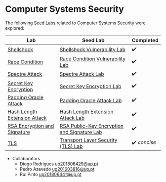 # Computer Systems Security

The following [Seed Labs](https://github.com/seed-labs/seed-labs) related to Computer Systems Security were explored:

| Lab                                                    | Seed Lab                                                                                     | Completed          |
| ------------------------------------------------------ | ---------------------------------------------------------------------------------------------------------- | ------------------ |
| [Shellshock](shellshock/)                              | [Shellshock Vulnerability Lab](https://seedsecuritylabs.org/Labs_20.04/Software/Shellshock/)               | :heavy_check_mark: | 
| [Race Condition](race-condition/)                      | [Race Condition Vulnerability Lab](https://seedsecuritylabs.org/Labs_20.04/Software/Race_Condition/)       | :heavy_check_mark: |
| [Spectre Attack](spectre/)                             | [Spectre Attack Lab](https://seedsecuritylabs.org/Labs_20.04/System/Spectre_Attack/)                       | :heavy_check_mark: |
| [Secret Key Encryption](secret-key-encryption/)        | [Secret Key Encryption Lab](https://seedsecuritylabs.org/Labs_20.04/Crypto/Crypto_Encryption/)             | :heavy_check_mark: |
| [Padding Oracle Attack](padding-oracle-attack/)        | [Padding Oracle Attack Lab](https://seedsecuritylabs.org/Labs_20.04/Crypto/Crypto_Padding_Oracle/)         | :heavy_check_mark: |
| [Hash Length Extension Attack](hash-length-extension/) | [Hash Length Extension Attack Lab](https://seedsecuritylabs.org/Labs_20.04/Crypto/Crypto_Hash_Length_Ext/) | :heavy_check_mark: |
| [RSA Encryption and Signature](rsa-public-key/)        | [RSA Public-Key Encryption and Signature Lab](https://seedsecuritylabs.org/Labs_20.04/Crypto/Crypto_RSA/)  | :heavy_check_mark: |
| [TLS](tls/)                                            | [Transport Layer Security (TLS) Lab](https://seedsecuritylabs.org/Labs_20.04/Crypto/Crypto_TLS/)  | :heavy_check_mark: *concise* |

* Collaborators
  - Diogo Rodrigues up201806429@up.pt
  - Pedro Azevedo up201603816@up.pt
  - Rui Pinto up201806441@up.pt
